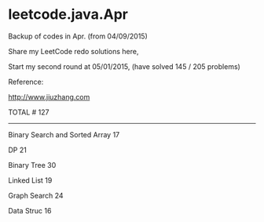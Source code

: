# leetcode.java.Apr

Backup of codes in Apr. (from 04/09/2015)

Share my LeetCode redo solutions here,

Start my second round at 05/01/2015, (have solved 145 / 205 problems)

Reference:

http://www.jiuzhang.com

TOTAL # 127

___________

Binary Search and Sorted Array 17

DP 21

Binary Tree 30

Linked List 19

Graph Search 24

Data Struc 16
